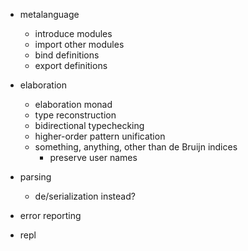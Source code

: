 - metalanguage
  - introduce modules
  - import other modules
  - bind definitions
  - export definitions

- elaboration
  - elaboration monad
  - type reconstruction
  - bidirectional typechecking
  - higher-order pattern unification
  - something, anything, other than de Bruijn indices
    - preserve user names

- parsing
  - de/serialization instead?

- error reporting

- repl
